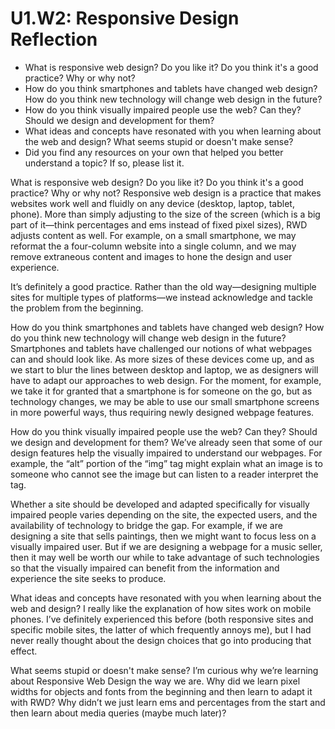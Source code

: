 # U1.W2: Responsive Design Reflection

* What is responsive web design? Do you like it?  Do you think it's a good practice? Why or why not?
* How do you think smartphones and tablets have changed web design? How do you think new technology will change web design in the future?
* How do you think visually impaired people use the web? Can they? Should we design and development for them?
* What ideas and concepts have resonated with you when learning about the web and design? What seems stupid or doesn't make sense?
* Did you find any resources on your own that helped you better understand a topic? If so, please list it.

What is responsive web design? Do you like it? Do you think it's a good practice? Why or why not?
Responsive web design is a practice that makes websites work well and fluidly on any device (desktop, laptop, tablet, phone).  More than simply adjusting to the size of the screen (which is a big part of it—think percentages and ems instead of fixed pixel sizes), RWD adjusts content as well.  For example, on a small smartphone, we may reformat the a four-column website into a single column, and we may remove extraneous content and images to hone the design and user experience.  

It’s definitely a good practice.  Rather than the old way—designing multiple sites for multiple types of platforms—we instead acknowledge and tackle the problem from the beginning.

How do you think smartphones and tablets have changed web design? How do you think new technology will change web design in the future?
Smartphones and tablets have challenged our notions of what webpages can and should look like.  As more sizes of these devices come up, and as we start to blur the lines between desktop and laptop, we as designers will have to adapt our approaches to web design.  For the moment, for example, we take it for granted that a smartphone is for someone on the go, but as technology changes, we may be able to use our small smartphone screens in more powerful ways, thus requiring newly designed webpage features.

How do you think visually impaired people use the web? Can they? Should we design and development for them?
We’ve already seen that some of our design features help the visually impaired to understand our webpages.  For example, the “alt” portion of the “img” tag might explain what an image is to someone who cannot see the image but can listen to a reader interpret the tag.  

Whether a site should be developed and adapted specifically for visually impaired people varies depending on the site, the expected users, and the availability of technology to bridge the gap.  For example, if we are designing a site that sells paintings, then we might want to focus less on a visually impaired user.  But if we are designing a webpage for a music seller, then it may well be worth our while to take advantage of such technologies so that the visually impaired can benefit from the information and experience the site seeks to produce.

What ideas and concepts have resonated with you when learning about the web and design? 
I really like the explanation of how sites work on mobile phones.  I’ve definitely experienced this before (both responsive sites and specific mobile sites, the latter of which frequently annoys me), but I had never really thought about the design choices that go into producing that effect.

What seems stupid or doesn't make sense?
I’m curious why we’re learning about Responsive Web Design the way we are.  Why did we learn pixel widths for objects and fonts from the beginning and then learn to adapt it with RWD?  Why didn’t we just learn ems and percentages from the start and then learn about media queries (maybe much later)?
